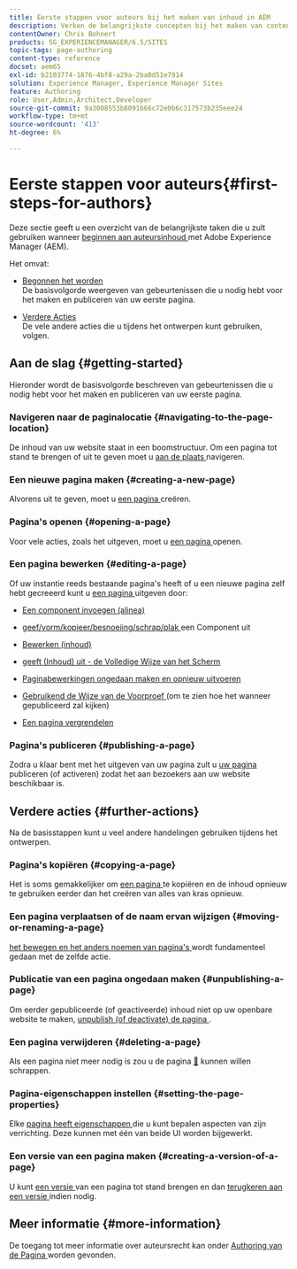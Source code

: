 ```yaml
---
title: Eerste stappen voor auteurs bij het maken van inhoud in AEM
description: Verken de belangrijkste concepten bij het maken van content en ontwerpen in AEM 6.5. U vindt ook informatie over het gebruik van tags, sjablonen en andere paginafuncties.
contentOwner: Chris Bohnert
products: SG_EXPERIENCEMANAGER/6.5/SITES
topic-tags: page-authoring
content-type: reference
docset: aem65
exl-id: b2103774-1876-4bf8-a29a-2ba0d51e7914
solution: Experience Manager, Experience Manager Sites
feature: Authoring
role: User,Admin,Architect,Developer
source-git-commit: 9a3008553b8091b66c72e0b6c317573b235eee24
workflow-type: tm+mt
source-wordcount: '413'
ht-degree: 6%

---
```



# Eerste stappen voor auteurs{#first-steps-for-authors}

Deze sectie geeft u een overzicht van de belangrijkste taken die u zult gebruiken wanneer [ beginnen aan auteursinhoud ](/help/sites-authoring/author.md#concept-of-authoring-and-publishing) met Adobe Experience Manager (AEM).

Het omvat:

* [ Begonnen het worden ](#getting-started)\
  De basisvolgorde weergeven van gebeurtenissen die u nodig hebt voor het maken en publiceren van uw eerste pagina.

* [ Verdere Acties ](#further-actions)\
  De vele andere acties die u tijdens het ontwerpen kunt gebruiken, volgen.

## Aan de slag {#getting-started}

Hieronder wordt de basisvolgorde beschreven van gebeurtenissen die u nodig hebt voor het maken en publiceren van uw eerste pagina.

### Navigeren naar de paginalocatie {#navigating-to-the-page-location}

De inhoud van uw website staat in een boomstructuur. Om een pagina tot stand te brengen of uit te geven moet u [ aan de plaats ](/help/sites-authoring/basic-handling.md#viewing-and-selecting-resources) navigeren.

### Een nieuwe pagina maken {#creating-a-new-page}

Alvorens uit te geven, moet u [ een pagina ](/help/sites-authoring/managing-pages.md#creating-a-new-page) creëren.

### Pagina&#39;s openen {#opening-a-page}

Voor vele acties, zoals het uitgeven, moet u [ een pagina ](/help/sites-authoring/managing-pages.md#opening-a-page-for-editing) openen.

### Een pagina bewerken {#editing-a-page}

Of uw instantie reeds bestaande pagina&#39;s heeft of u een nieuwe pagina zelf hebt gecreeerd kunt u [ een pagina ](/help/sites-authoring/editing-content.md) uitgeven door:

* [Een component invoegen (alinea)](/help/sites-authoring/editing-content.md#inserting-a-component)
* [ geef/vorm/kopieer/besnoeiing/schrap/plak ](/help/sites-authoring/editing-content.md#edit-configure-copy-cut-delete-paste) een Component uit
* [Bewerken (inhoud)](/help/sites-authoring/editing-content.md#edit-content)
* [ geeft (Inhoud) uit - de Volledige Wijze van het Scherm ](/help/sites-authoring/editing-content.md#edit-content-full-screen-mode)

* [Paginabewerkingen ongedaan maken en opnieuw uitvoeren](/help/sites-authoring/editing-content.md#undoing-and-redoing-page-edits)
* [ Gebruikend de Wijze van de Voorproef ](/help/sites-authoring/editing-content.md#preview-mode) (om te zien hoe het wanneer gepubliceerd zal kijken)
* [Een pagina vergrendelen](/help/sites-authoring/editing-content.md#locking-a-page)

### Pagina&#39;s publiceren {#publishing-a-page}

Zodra u klaar bent met het uitgeven van uw pagina zult u [ uw pagina ](/help/sites-authoring/publishing-pages.md#main-pars-title-10) publiceren (of activeren) zodat het aan bezoekers aan uw website beschikbaar is.

## Verdere acties {#further-actions}

Na de basisstappen kunt u veel andere handelingen gebruiken tijdens het ontwerpen.

### Pagina&#39;s kopiëren {#copying-a-page}

Het is soms gemakkelijker om [ een pagina ](/help/sites-authoring/managing-pages.md#copying-and-pasting-a-page) te kopiëren en de inhoud opnieuw te gebruiken eerder dan het creëren van alles van kras opnieuw.

### Een pagina verplaatsen of de naam ervan wijzigen {#moving-or-renaming-a-page}

[ het bewegen en het anders noemen van pagina&#39;s ](/help/sites-authoring/managing-pages.md#moving-or-renaming-a-page) wordt fundamenteel gedaan met de zelfde actie.

### Publicatie van een pagina ongedaan maken {#unpublishing-a-page}

Om eerder gepubliceerde (of geactiveerde) inhoud niet op uw openbare website te maken, [ unpublish (of deactivate) de pagina ](/help/sites-authoring/publishing-pages.md#main-pars-title-5).

### Een pagina verwijderen {#deleting-a-page}

Als een pagina niet meer nodig is zou u de pagina [&#128279;](/help/sites-authoring/managing-pages.md#deleting-a-page) kunnen willen  schrappen.

### Pagina-eigenschappen instellen {#setting-the-page-properties}

Elke [ pagina heeft eigenschappen ](/help/sites-authoring/editing-page-properties.md) die u kunt bepalen aspecten van zijn verrichting. Deze kunnen met één van beide UI worden bijgewerkt.

### Een versie van een pagina maken {#creating-a-version-of-a-page}

U kunt [ een versie ](/help/sites-authoring/working-with-page-versions.md#creating-a-new-version) van een pagina tot stand brengen en dan [ terugkeren aan een versie ](/help/sites-authoring/working-with-page-versions.md#reverting-to-a-page-version) indien nodig.

## Meer informatie {#more-information}

De toegang tot meer informatie over auteursrecht kan onder [ Authoring van de Pagina ](/help/sites-authoring/page-authoring.md) worden gevonden.
